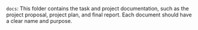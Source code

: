 `docs`: This folder contains the task and project documentation, such as the project proposal, project plan, and final report. Each document should have a clear name and purpose.
